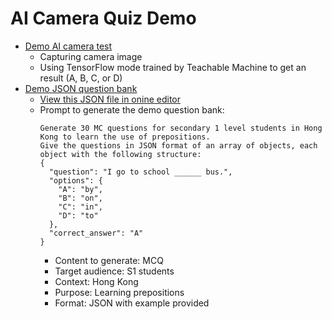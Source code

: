# AI Camera Quiz Demo

- [Demo AI camera test](ai_camera_demo.html)
  - Capturing camera image
  - Using TensorFlow mode trained by Teachable Machine to get an result (A, B, C, or D)
- [Demo JSON question bank](questions_v1.json)
  - [View this JSON file in onine editor](https://jsoneditoronline.org/#left=url.https%3A%2F%2Fylpss-mslau.github.io%2Fquestions_v1.json)
  - Prompt to generate the demo question bank:
    ```
    Generate 30 MC questions for secondary 1 level students in Hong Kong to learn the use of prepositions.
    Give the questions in JSON format of an array of objects, each object with the following structure:
    {
      "question": "I go to school ______ bus.",
      "options": {
        "A": "by",
        "B": "on",
        "C": "in",
        "D": "to"
      },
      "correct_answer": "A"
    }
    ```
    - Content to generate: MCQ
    - Target audience: S1 students
    - Context: Hong Kong
    - Purpose: Learning prepositions
    - Format: JSON with example provided
